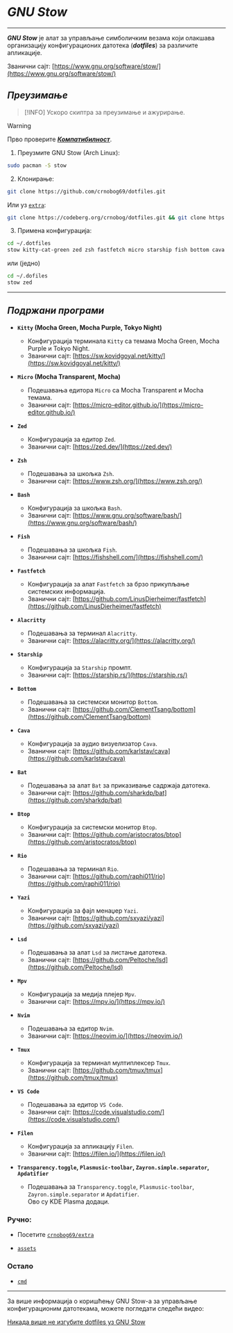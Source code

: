 # _GNU Stow_

---

**_GNU Stow_** је алат за управљање симболичким везама који олакшава организацију конфигурационих датотека (**_dotfiles_**) за различите апликације.

Званични сајт: [https://www.gnu.org/software/stow/](https://www.gnu.org/software/stow/)

## _Преузимање_

> [!INFO]
> Ускоро скиптра за преузимање и ажурирање.

> [!WARNING]
> Прво проверите [**_Компатибилност_**](#компатибилност).

1. Преузмите GNU Stow (Arch Linux):

```bash
sudo pacman -S stow
```

2. Клонирање:

```bash
git clone https://github.com/crnobog69/dotfiles.git
```

Или уз [`extra`](https://github.com/crnobog69/extra):

```bash
git clone https://codeberg.org/crnobog/dotfiles.git && git clone https://github.com/crnobog69/extra.git
```

3. Примена конфигурација:

```bash
cd ~/.dotfiles
stow kitty-cat-green zed zsh fastfetch micro starship fish bottom cava bat mpv
```

или (једно)

```bash
cd ~/.dofiles
stow zed
```

---

## _Подржани програми_

- **`Kitty` (Mocha Green, Mocha Purple, Tokyo Night)**

  - Конфигурација терминала `Kitty` са темама Mocha Green, Mocha Purple и Tokyo Night.
  - Званични сајт: [https://sw.kovidgoyal.net/kitty/](https://sw.kovidgoyal.net/kitty/)

- **`Micro` (Mocha Transparent, Mocha)**

  - Подешавања едитора `Micro` са Mocha Transparent и Mocha темама.
  - Званични сајт: [https://micro-editor.github.io/](https://micro-editor.github.io/)

- **`Zed`**

  - Конфигурација за едитор `Zed`.
  - Званични сајт: [https://zed.dev/](https://zed.dev/)

- **`Zsh`**

  - Подешавања за шкољка `Zsh`.
  - Званични сајт: [https://www.zsh.org/](https://www.zsh.org/)

- **`Bash`**

  - Конфигурација за шкољка `Bash`.
  - Званични сајт: [https://www.gnu.org/software/bash/](https://www.gnu.org/software/bash/)

- **`Fish`**

  - Подешавања за шкољка `Fish`.
  - Званични сајт: [https://fishshell.com/](https://fishshell.com/)

- **`Fastfetch`**

  - Конфигурација за алат `Fastfetch` за брзо прикупљање системских информација.
  - Званични сајт: [https://github.com/LinusDierheimer/fastfetch](https://github.com/LinusDierheimer/fastfetch)

- **`Alacritty`**

  - Подешавања за терминал `Alacritty`.
  - Званични сајт: [https://alacritty.org/](https://alacritty.org/)

- **`Starship`**

  - Конфигурација за `Starship` промпт.
  - Званични сајт: [https://starship.rs/](https://starship.rs/)

- **`Bottom`**

  - Подешавања за системски монитор `Bottom`.
  - Званични сајт: [https://github.com/ClementTsang/bottom](https://github.com/ClementTsang/bottom)

- **`Cava`**

  - Конфигурација за аудио визуелизатор `Cava`.
  - Званични сајт: [https://github.com/karlstav/cava](https://github.com/karlstav/cava)

- **`Bat`**

  - Подешавања за алат `Bat` за приказивање садржаја датотека.
  - Званични сајт: [https://github.com/sharkdp/bat](https://github.com/sharkdp/bat)

- **`Btop`**

  - Конфигурација за системски монитор `Btop`.
  - Званични сајт: [https://github.com/aristocratos/btop](https://github.com/aristocratos/btop)

- **`Rio`**

  - Подешавања за терминал `Rio`.
  - Званични сајт: [https://github.com/raphi011/rio](https://github.com/raphi011/rio)

- **`Yazi`**

  - Конфигурација за фајл менаџер `Yazi`.
  - Званични сајт: [https://github.com/sxyazi/yazi](https://github.com/sxyazi/yazi)

- **`Lsd`**

  - Подешавања за алат `Lsd` за листање датотека.
  - Званични сајт: [https://github.com/Peltoche/lsd](https://github.com/Peltoche/lsd)

- **`Mpv`**

  - Конфигурација за медија плејер `Mpv`.
  - Званични сајт: [https://mpv.io/](https://mpv.io/)

- **`Nvim`**

  - Подешавања за едитор `Nvim`.
  - Званични сајт: [https://neovim.io/](https://neovim.io/)

- **`Tmux`**

  - Конфигурација за терминал мултиплексер `Tmux`.
  - Званични сајт: [https://github.com/tmux/tmux](https://github.com/tmux/tmux)

- **`VS Code`**

  - Подешавања за едитор `VS Code`.
  - Званични сајт: [https://code.visualstudio.com/](https://code.visualstudio.com/)

- **`Filen`**

  - Конфигурација за апликацију `Filen`.
  - Званични сајт: [https://filen.io/](https://filen.io/)

- **`Transparency.toggle`, `Plasmusic-toolbar`, `Zayron.simple.separator`, `Apdatifier`**
  - Подешавања за `Transparency.toggle`, `Plasmusic-toolbar`, `Zayron.simple.separator` и `Apdatifier`.
    <br>
    Ово су KDE Plasma додаци.

### Ручно:

- Посетите [`crnobog69/extra`](https://github.com/crnobog69/extra)

- [`assets`](https://github.com/crnobog69/dotfiles/tree/main/assets)

### Остало

- [`cmd`](https://github.com/crnobog69/dotfiles/tree/main/cmd/cmd.md)

---

За више информација о коришћењу GNU Stow-а за управљање конфигурационим датотекама, можете погледати следећи видео:

[Никада више не изгубите dotfiles уз GNU Stow](https://www.youtube.com/watch?v=NoFiYOqnC4o&utm_source=chatgpt.com)
